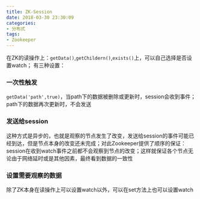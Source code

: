 ```yaml
---
title: ZK-Session
date: 2018-03-30 23:30:09
categories:
- 分布式
tags:
- Zookeeper
---  
```


在ZK的读操作上：`getData()`,`getChildern()`,`exists()`上，可以自己选择是否设置watch；
有三种设置：
### 一次性触发  
`getData('path',true)`，当path下的数据被删除或更新时，session会收到事件；path下的数据再次更新时，不会发送  
### 发送给session  
这种方式是异步的，也就是观察的节点发生了改变，发送给session的事件可能已经到达，但是节点本身的改变还未完成；对此Zookeeper提供了顺序的保证：session在收到watch事件之前都不会观察到节点的改变；这样就保证各个节点无论由于网络延时或是其他因素，最终看到数据的一致性  
### 设置需要观察的数据  
除了ZK本身在读操作上可以设置watch以外，可以在set方法上也可以设置watch
